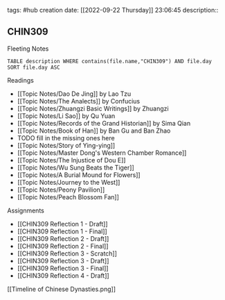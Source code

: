 tags: #hub
creation date: [[2022-09-22 Thursday]] 23:06:45
description::

## CHIN309

Fleeting Notes
```dataview
TABLE description WHERE contains(file.name,"CHIN309") AND file.day
SORT file.day ASC
```
Readings
- [[Topic Notes/Dao De Jing]] by Lao Tzu
- [[Topic Notes/The Analects]] by Confucius
- [[Topic Notes/Zhuangzi Basic Writings]] by Zhuangzi
- [[Topic Notes/Li Sao]] by Qu Yuan
- [[Topic Notes/Records of the Grand Historian]] by Sima Qian
- [[Topic Notes/Book of Han]] by Ban Gu and Ban Zhao
- TODO fill in the missing ones here
- [[Topic Notes/Story of Ying-ying]]
- [[Topic Notes/Master Dong's Western Chamber Romance]]
- [[Topic Notes/The Injustice of Dou E]]
- [[Topic Notes/Wu Sung Beats the Tiger]]
- [[Topic Notes/A Burial Mound for Flowers]]
- [[Topic Notes/Journey to the West]]
- [[Topic Notes/Peony Pavilion]]
- [[Topic Notes/Peach Blossom Fan]]

Assignments
- [[CHIN309 Reflection 1 - Draft]]
- [[CHIN309 Reflection 1 - Final]]
- [[CHIN309 Reflection 2 - Draft]]
- [[CHIN309 Reflection 2 - Final]]
- [[CHIN309 Reflection 3 - Scratch]]
- [[CHIN309 Reflection 3 - Draft]]
- [[CHIN309 Reflection 3 - Final]]
- [[CHIN309 Reflection 4 - Draft]]

[[Timeline of Chinese Dynasties.png]]